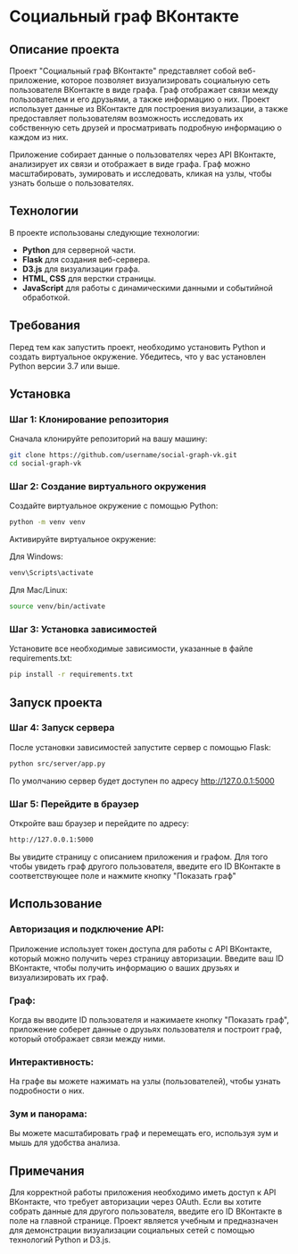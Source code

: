 # Социальный граф ВКонтакте

## Описание проекта

Проект "Социальный граф ВКонтакте" представляет собой веб-приложение, которое позволяет визуализировать социальную сеть пользователя ВКонтакте в виде графа. Граф отображает связи между пользователем и его друзьями, а также информацию о них. Проект использует данные из ВКонтакте для построения визуализации, а также предоставляет пользователям возможность исследовать их собственную сеть друзей и просматривать подробную информацию о каждом из них.

Приложение собирает данные о пользователях через API ВКонтакте, анализирует их связи и отображает в виде графа. Граф можно масштабировать, зумировать и исследовать, кликая на узлы, чтобы узнать больше о пользователях. 

## Технологии

В проекте использованы следующие технологии:
- **Python** для серверной части.
- **Flask** для создания веб-сервера.
- **D3.js** для визуализации графа.
- **HTML, CSS** для верстки страницы.
- **JavaScript** для работы с динамическими данными и событийной обработкой.

## Требования

Перед тем как запустить проект, необходимо установить Python и создать виртуальное окружение. Убедитесь, что у вас установлен Python версии 3.7 или выше.

## Установка

### Шаг 1: Клонирование репозитория

Сначала клонируйте репозиторий на вашу машину:

```bash
git clone https://github.com/username/social-graph-vk.git
cd social-graph-vk
```

### Шаг 2: Создание виртуального окружения

Создайте виртуальное окружение с помощью Python:

```bash
python -m venv venv
```

Активируйте виртуальное окружение:

Для Windows:
```bash
venv\Scripts\activate
```
Для Mac/Linux:
```bash
source venv/bin/activate
```

### Шаг 3: Установка зависимостей

Установите все необходимые зависимости, указанные в файле requirements.txt:

```bash
pip install -r requirements.txt
```

## Запуск проекта

### Шаг 4: Запуск сервера

После установки зависимостей запустите сервер с помощью Flask:

```bash
python src/server/app.py
```

По умолчанию сервер будет доступен по адресу http://127.0.0.1:5000

### Шаг 5: Перейдите в браузер
Откройте ваш браузер и перейдите по адресу:

```bash
http://127.0.0.1:5000
```

Вы увидите страницу с описанием приложения и графом. Для того чтобы увидеть граф другого пользователя, введите его ID ВКонтакте в соответствующее поле и нажмите кнопку "Показать граф"

## Использование
### Авторизация и подключение API:

Приложение использует токен доступа для работы с API ВКонтакте, который можно получить через страницу авторизации. Введите ваш ID ВКонтакте, чтобы получить информацию о ваших друзьях и визуализировать их граф.

### Граф: 

Когда вы вводите ID пользователя и нажимаете кнопку "Показать граф", приложение соберет данные о друзьях пользователя и построит граф, который отображает связи между ними.

### Интерактивность:

На графе вы можете нажимать на узлы (пользователей), чтобы узнать подробности о них.

### Зум и панорама:

Вы можете масштабировать граф и перемещать его, используя зум и мышь для удобства анализа.

## Примечания

Для корректной работы приложения необходимо иметь доступ к API ВКонтакте, что требует авторизации через OAuth.
Если вы хотите собрать данные для другого пользователя, введите его ID ВКонтакте в поле на главной странице.
Проект является учебным и предназначен для демонстрации визуализации социальных сетей с помощью технологий Python и D3.js.
